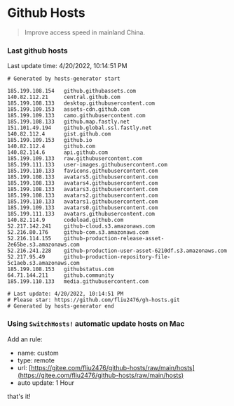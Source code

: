 # Github Hosts

> Improve access speed in mainland China.

### Last github hosts

Last update time: 4/20/2022, 10:14:51 PM

```base
# Generated by hosts-generator start 

185.199.108.154   github.githubassets.com
140.82.112.21     central.github.com
185.199.108.133   desktop.githubusercontent.com
185.199.109.153   assets-cdn.github.com
185.199.109.133   camo.githubusercontent.com
185.199.108.133   github.map.fastly.net
151.101.49.194    github.global.ssl.fastly.net
140.82.112.4      gist.github.com
185.199.109.153   github.io
140.82.112.4      github.com
140.82.114.6      api.github.com
185.199.109.133   raw.githubusercontent.com
185.199.111.133   user-images.githubusercontent.com
185.199.110.133   favicons.githubusercontent.com
185.199.108.133   avatars5.githubusercontent.com
185.199.108.133   avatars4.githubusercontent.com
185.199.108.133   avatars3.githubusercontent.com
185.199.108.133   avatars2.githubusercontent.com
185.199.110.133   avatars1.githubusercontent.com
185.199.109.133   avatars0.githubusercontent.com
185.199.111.133   avatars.githubusercontent.com
140.82.114.9      codeload.github.com
52.217.142.241    github-cloud.s3.amazonaws.com
52.216.80.176     github-com.s3.amazonaws.com
52.216.114.155    github-production-release-asset-2e65be.s3.amazonaws.com
52.216.241.228    github-production-user-asset-6210df.s3.amazonaws.com
52.217.95.49      github-production-repository-file-5c1aeb.s3.amazonaws.com
185.199.108.153   githubstatus.com
64.71.144.211     github.community
185.199.110.133   media.githubusercontent.com

# Last update: 4/20/2022, 10:14:51 PM
# Please star: https://github.com/fliu2476/gh-hosts.git
# Generated by hosts-generator end
```

### Using `SwitchHosts!` automatic update hosts on Mac
Add an rule:
- name: custom
- type: remote
- url: [https://gitee.com/fliu2476/github-hosts/raw/main/hosts](https://gitee.com/fliu2476/github-hosts/raw/main/hosts)
- auto update: 1 Hour

that's it!

